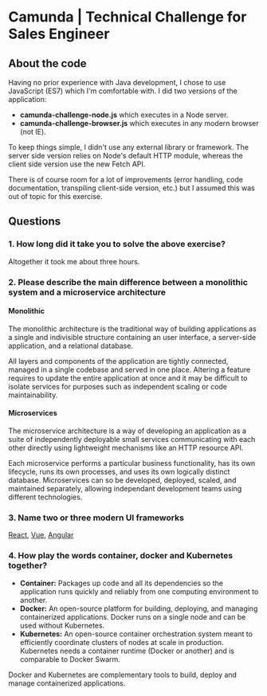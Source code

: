# Camunda | Technical Challenge for Sales Engineer

## About the code

Having no prior experience with Java development, I chose to use JavaScript (ES7) which I'm comfortable with. I did two versions of the application:

- **camunda-challenge-node.js** which executes in a Node server.
- **camunda-challenge-browser.js** which executes in any modern browser (not IE).

To keep things simple, I didn't use any external library or framework. The server side version relies on Node's default HTTP module, whereas the client side version use the new Fetch API.

There is of course room for a lot of improvements (error handling, code documentation, transpiling client-side version, etc.) but I assumed this was out of topic for this exercise.

## Questions

### 1. How long did it take you to solve the above exercise?

Altogether it took me about three hours.

### 2. Please describe the main difference between a monolithic system and a microservice architecture

#### Monolithic

The monolithic architecture is the traditional way of building applications as a single and indivisible structure containing an user interface, a server-side application, and a relational database.

All layers and components of the application are tightly connected, managed in a single codebase and served in one place. Altering a feature requires to update the entire application at once and it may be difficult to isolate services for purposes such as independent scaling or code maintainability.

#### Microservices

The microservice architecture is a way of developing an application as a suite of independently deployable small services communicating with each other directly using lightweight mechanisms like an HTTP resource API.

Each microservice performs a particular business functionality, has its own lifecycle, runs its own processes, and uses its own logically distinct database. Microservices can so be developed, deployed, scaled, and maintained separately, allowing independant development teams using different technologies.

### 3. Name two or three modern UI frameworks

[React](https://reactjs.org/), [Vue](https://vuejs.org/), [Angular](https://angular.io/)

### 4. How play the words container, docker and Kubernetes together?

- **Container:** Packages up code and all its dependencies so the application runs quickly and reliably from one computing environment to another.
- **Docker:** An open-source platform for building, deploying, and managing containerized applications. Docker runs on a single node and can be used without Kubernetes.
- **Kubernetes:** An open-source container orchestration system meant to efficiently coordinate clusters of nodes at scale in production. Kubernetes needs a container runtime (Docker or another) and is comparable to Docker Swarm.

Docker and Kubernetes are complementary tools to build, deploy and manage containerized applications.

